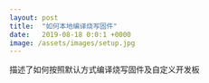 ```yaml
---
layout: post
title:  "如何本地编译烧写固件"
date:   2019-08-18 0:0:1 +0000
image: /assets/images/setup.jpg
---
```


描述了如何按照默认方式编译烧写固件及自定义开发板

